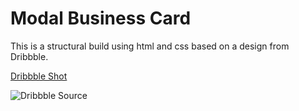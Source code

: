 Modal Business Card
=============
This is a structural build using html and css based on a design from Dribbble.

[Dribbble Shot](https://dribbble.com/shots/1646732-Simple-Profile-eBusiness-Card?list=buckets&offset=1)

![Dribbble Source](https://d13yacurqjgara.cloudfront.net/users/417531/screenshots/1646732/myfirstcard_light.fw_1x.png)
